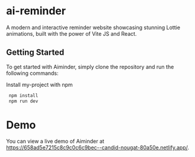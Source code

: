 # ai-reminder
 A modern and interactive reminder website showcasing stunning Lottie animations, built with the power of Vite JS and React.

## Getting Started
To get started with Aiminder, simply clone the repository and run the following commands:

Install my-project with npm

```bash
 npm install
 npm run dev
```
# Demo
You can view a live demo of Aiminder at https://658ad5e7215c8c9c0c6c9bec--candid-nougat-80a50e.netlify.app/.
